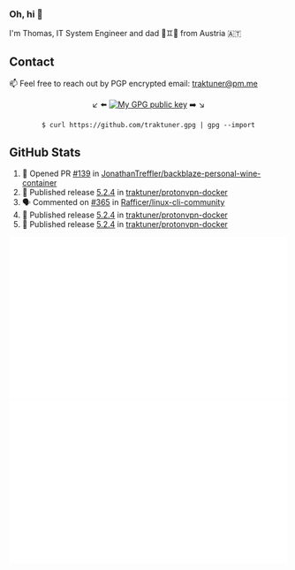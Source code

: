 ### Oh, hi 👋

I'm Thomas, IT System Engineer and dad 👶♊️👶 from Austria 🇦🇹

<!--
**traktuner/traktuner** is a ✨ _special_ ✨ repository because its `README.md` (this file) appears on your GitHub profile.

Here are some ideas to get you started:

- 🔭 I’m currently working on ...
- 🌱 I’m currently learning ...
- 👯 I’m looking to collaborate on ...
- 🤔 I’m looking for help with ...
- 💬 Ask me about ...
- 📫 How to reach me: ...
- 😄 Pronouns: ...
- ⚡ Fun fact: ...
-->

## Contact
📫 Feel free to reach out by PGP encrypted email:
traktuner@pm.me

<div align="center" markdown="1">

↙️ ⬅️ [![My GPG public key](https://img.shields.io/badge/PGP%20public%20key-6D4AFF?style=for-the-badge)](https://github.com/traktuner.gpg) ➡️ ↘️

```shell
$ curl https://github.com/traktuner.gpg | gpg --import
```

</div>

## GitHub Stats
<!--START_SECTION:activity-->
1. 💪 Opened PR [#139](https://github.com/JonathanTreffler/backblaze-personal-wine-container/pull/139) in [JonathanTreffler/backblaze-personal-wine-container](https://github.com/JonathanTreffler/backblaze-personal-wine-container)
2. 🚀 Published release [5.2.4](https://github.com/traktuner/protonvpn-docker/releases/tag/5.2.4) in [traktuner/protonvpn-docker](https://github.com/traktuner/protonvpn-docker)
3. 🗣 Commented on [#365](https://github.com/Rafficer/linux-cli-community/issues/365#issuecomment-2003197437) in [Rafficer/linux-cli-community](https://github.com/Rafficer/linux-cli-community)
4. 🚀 Published release [5.2.4](https://github.com/traktuner/protonvpn-docker/releases/tag/5.2.4) in [traktuner/protonvpn-docker](https://github.com/traktuner/protonvpn-docker)
5. 🚀 Published release [5.2.4](https://github.com/traktuner/protonvpn-docker/releases/tag/5.2.4) in [traktuner/protonvpn-docker](https://github.com/traktuner/protonvpn-docker)
<!--END_SECTION:activity-->

![](https://github.com/traktuner/traktuner/blob/master/generated/overview.svg)
![](https://github.com/traktuner/traktuner/blob/master/generated/languages.svg)
